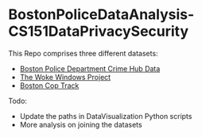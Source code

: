 # BostonPoliceDataAnalysis-CS151DataPrivacySecurity

This Repo comprises three different datasets:  
- [Boston Police Department Crime Hub Data](https://boston-pd-crime-hub-boston.hub.arcgis.com/pages/data)  
- [The Woke Windows Project](https://www.wokewindows.org)  
- [Boston Cop Track](https://mattewolfinger.github.io/resources.html)

Todo:
- Update the paths in DataVisualization Python scripts
- More analysis on joining the datasets
